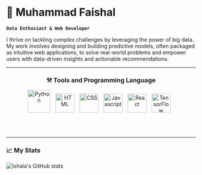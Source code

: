 # 🤔 Muhammad Faishal

**`Data Enthusiast & Web Developer`**

I thrive on tackling complex challenges by leveraging the power of big data. My work involves designing and building predictive models, often packaged as intuitive web applications, to solve real-world problems and empower users with data-driven insights and actionable recommendations.

***

### <div align="center">⚒️ Tools and Programming Language</div>

<div align="center">
  <img alt="Python" width="60px" style="padding-right:10px;" src="https://icongr.am/devicon/python-original.svg?size=128&color=currentColor"/>
  <img alt="HTML" width="50px" style="padding-right:10px;" src="https://icongr.am/devicon/html5-original.svg?size=128&color=currentColor"/>
  <img alt="CSS" width="50px" style="padding-right:10px;" src="https://icongr.am/devicon/css3-original.svg?size=128&color=currentColor"/>
  <img alt="Javascript" width="50px" style="padding-right:10px;" src="https://icongr.am/devicon/javascript-original.svg?size=128&color=currentColor"/>
  <img alt="React" width="50px" style="padding-right:10px;" src="https://icongr.am/devicon/react-original.svg?size=128&color=currentColor"/>
  <img alt="TensorFlow" width="50px" style="padding-right:10px;" src="https://github.com/user-attachments/assets/8759941f-0c96-4b8d-bf85-1c434c277ed0"/>
</div>

<br><br>
***

### 📈 My Stats
![Ishala's GitHub stats](https://github-readme-stats.vercel.app/api?username=ishala&show_icons=true&theme=gruvbox)
